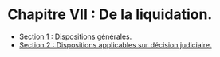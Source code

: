 # Chapitre VII : De la liquidation.

- [Section 1 : Dispositions générales.](section-1)
- [Section 2 : Dispositions applicables sur décision judiciaire.](section-2)
